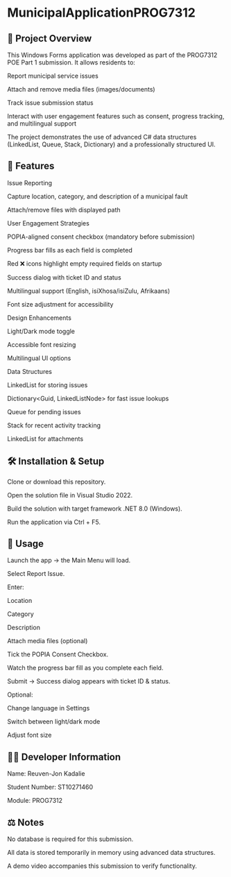 # MunicipalApplicationPROG7312
## 📌 Project Overview

This Windows Forms application was developed as part of the PROG7312 POE Part 1 submission.
It allows residents to:

Report municipal service issues

Attach and remove media files (images/documents)

Track issue submission status

Interact with user engagement features such as consent, progress tracking, and multilingual support

The project demonstrates the use of advanced C# data structures (LinkedList, Queue, Stack, Dictionary) and a professionally structured UI.

## 🚀 Features

Issue Reporting

Capture location, category, and description of a municipal fault

Attach/remove files with displayed path

User Engagement Strategies

POPIA-aligned consent checkbox (mandatory before submission)

Progress bar fills as each field is completed

Red ❌ icons highlight empty required fields on startup

Success dialog with ticket ID and status

Multilingual support (English, isiXhosa/isiZulu, Afrikaans)

Font size adjustment for accessibility

Design Enhancements

Light/Dark mode toggle

Accessible font resizing

Multilingual UI options

Data Structures

LinkedList<Issue> for storing issues

Dictionary<Guid, LinkedListNode<Issue>> for fast issue lookups

Queue<Guid> for pending issues

Stack<Guid> for recent activity tracking

LinkedList<string> for attachments

## 🛠️ Installation & Setup

Clone or download this repository.

Open the solution file in Visual Studio 2022.

Build the solution with target framework .NET 8.0 (Windows).

Run the application via Ctrl + F5.

## 📖 Usage

Launch the app → the Main Menu will load.

Select Report Issue.

Enter:

Location

Category

Description

Attach media files (optional)

Tick the POPIA Consent Checkbox.

Watch the progress bar fill as you complete each field.

Submit → Success dialog appears with ticket ID & status.

Optional:

Change language in Settings

Switch between light/dark mode

Adjust font size

## 👨‍💻 Developer Information

Name: Reuven-Jon Kadalie

Student Number: ST10271460

Module: PROG7312

## ⚖️ Notes

No database is required for this submission.

All data is stored temporarily in memory using advanced data structures.

A demo video accompanies this submission to verify functionality.
